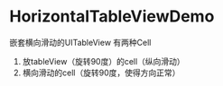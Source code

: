 # HorizontalTableViewDemo
嵌套横向滑动的UITableView
有两种Cell
1. 放tableView（旋转90度）的cell（纵向滑动）
2. 横向滑动的cell（旋转90度，使得方向正常）
